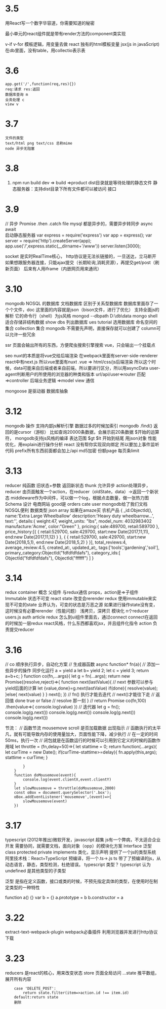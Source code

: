 # 3.5
 用React写一个数字华容道，你需要知道的秘密

 最小单元的react组件就是带有render方法的component类实现

 v-if v-for 
 模板逻辑，用变量去做
 react 独有的html模板变量 jsx(js in javaScript)
 在db里面，没有table，用collectio表示表

# 3.6
    app.get('/',function(req,res){})
    req:请求 res:返回
    数据库查询 m
    业务处理 c
    view v

# 3.7
    文件的类型
    text/html png text/css 总称mime
    node 异步无阻塞
# 3.8
1. npm run build
dev => build =>product
dist目录就是等待处理的静态文件
静态服务器：支持dist目录下所有文件都可以被访问
接口

# 3.9
// 异步
Promise .then .catch
file mysql 都是异步的，需要异步转同步
async await  
启动静态服务器
var express = require('express')
var app = express();
var server = require('http').createServer(app);
app.use('/',express.static(__dirname+'/www'))
server.listen(3000);

socket 是实时RealTime核心，
http协议是无法长链接的，一旦送达，立马断开 
如果想跟服务器连接，只能ajax提交（长期轮询,消耗资源），再提交get/post（刷新页面）
后来有人用iframe（内嵌网页用来通讯）

# 3.10
mongodb NOSQL 的数据库
文档数据库 区别于关系型数据库
数据库里面存了一个个文件，doc 这里面的内容就是json（bison文件，进行了优化）
支持全面js的解析 它的命令行（shell）为js风格
mongod --dbpath D:\db\data
mongo shell 
适合存储非结构数据
show dbs 列出数据库
ues tutorial 选用数据库
命名空间的集合
collection 集合
mongodb  不需要先声明，直接保存就可以创建了
column可以允许一些冗余

ssr
页面会输出所有的东西，方便爬虫搜索引擎搜索
vue，只会输出一个挂载点

seo
nuxt的本质是将vue交给后端渲染
在webpack里面有server-side-renderer
react中有next.js
所以vue里面有nuxt
.vue => html/css/js后端渲染
所以这个时候，data可能来自后端或者来自前端，所以要进行区分，所以用asyncData
user-agent判断用户的所使用的浏览器的种类和版本
url/api/user=>router 匹配
=>controller 后端业务逻辑
=>model view 通信

mongoose 是驱动器 数据库抽象

# 3.12
mongodb 操作 支持内部js解析引擎
数据过多的时候加索引
mongodb
.find() 返回的是cursor（游标）
比如查询20000条数据，会展示前20条数据
$开始的运算符， mongodb支持js风格的编译
表达范围 $gt $lt 开始到结尾
用json对象
性能优化，用explain进行操作分析
react 没有帮你实现双向绑定
所以要加上事件监听代码
prefix所有东西前面都会加上/api
md5加密
份额page 每页条limit

# 3.13
reducer 纯函数 旧状态+参数 返回新状态
thunk 允许异步
action处理异步，reducer
由页面触发一个action，在reducer（oldState，data）->返回一个新状态
middleware作为中间件，可以做一个log，根据点击数量，做一张热力图
Schema 设计 电商网站 good是 orders cate user
mongodb给了我们文档NOSQL便利
数据类型 json array
如果在amaze买 农机产品 
{
    _id:ObjectId(),
    name:'Extra Large Wheelballow'
    description:'Heavy duty wheelbarrow...',
    text:'',
    details:{
        weight:47,
        weight_units: "lbs",
	    model_num: 4032983402
        manufacture:'Acme',
        color:"Green"
    },
    pricing:{
        sale:489700,
        retail:589700
    },
    price_history:[{
        {
            retail:529700,
            sale:429700,
            start:new Date(2017,11,11),
            end:new Date(2017,11,12)
        }
    },
    {
        {
            retail:529700,
            sale:429700,
            start:new Date(2018,5,1),
            end:new Date(2018,5,2)
        }
    }],
    total_reviews:4,
    average_review:4.5,
    created_at:,
    updated_at;,
    tags:['tools','gardening','soil'],
    primary_category:ObjectId("fdfdfdfdafs"),
    category_ids:[
        ObjectId("fdfdfdfdafs"),
        ObjectId("ffffff")
    ]
}
# 3.14
redux container 概念 父组件 与redux通信
props，action是=>子组件
Immutable 状态不可变
react state 改变会rerender 
redux 使用immutable来实现不可变的state
业界认为，可变的状态是万恶之源
如果进行操作state没有变，这时候没有必要rerender（性能问题）
浅拷贝，深拷贝
模块化
n个reducer users.js auth article
redux 怎么到ui组件里面去，通过connect
connect在返回的时候加一层redux
react风格，什么东西都喜欢jsx，并且组件化指令
action 负责提交reducer
# 3.16
// co 顺序执行异步，自动化方案
// 生成器函数 async
function* fn(a){
    // 添加一些异步的操作 同步化运行
    a = yield a
    let b= yield 2;
    let c = yield 3;
    return a+b+c;
}
function co(fn,...args){
    let g = fn(...args);
    return new Promise((resolve,reject)=>{
        function next(lastValue){
            // next 参数可以参与yield后面的计算
            let {value,done}=g.next(lastValue)
            if(done){
                resolve(value);
            }else{
                next(value)
            }
        }
        next();
    })
    // fn() 执行才能去迭代
    // next()才能往下走
    // 返回值 done true or false
    // resolve 那一刻
}
// return Promise 
co(fn,100)
.then(value=>{
    console.log(value)
})
// 迭代器
let g = fn();
console.log(g.next())
console.log(g.next())
console.log(g.next())
console.log(g.next())

节流：
        // 函数节流 mousemove scroll 是否加载数据 出现指示
        // 函数执行的太平凡，就有可能导致内存的使用量加大，页面性能下降，减少执行
        // 在一定的时间50ms，执行一次
        // 闭包就是在函数运行的时候可以引用到它定义的时候的函数作用域
        let throttle = (fn,delay=50)=>{
            let stattime = 0;
            return function(...args){
                let curTime = new Date();
                if(curTime-stattime>=delay){
                    fn.apply(this,args);
                    stattime = curTime;
                }

            }
        }
        function doMousemove(event){
            console.log(event.clientX,event.clientY)
        }
        let slowMousemove = throttle(doMousemove,2000)
        const oBox = document.querySelector('.box');
        oBox.addEventListener('mousemove',(event)=>{
            slowMousemove(event)
        })

# 3.17
typescript (2012年推出)微软开发，javascript 超集
js有一个弊病，不太适合企业开发
需要协同，就需要文档，面向对象（opp）的模块化方案
Interface 泛型
class protected
private implements
类化，显示声明 提供了一个js的类型系统
阿里技术栈：React+TypeScript
预编译，将一个.ts->.js
ts 带了了预编译的js，从动态语言，静态，类型检测，杜绝错误。
typescript 类型？
typescript 认为undefined 是其他类型的子类型

泛型
是指在定义函数，接口或类的时候，不预先指定具体的类型，在使用时在制定类型的一种特性

function a() {}
var b = {}
a.prototype = b
b.constructor = a 

# 3.22
extract-text-webpack-plugin webpack必备插件
利用浏览器并发进行http协议下载

# 3.23
reducers 是react的核心，用来改变状态
store 页面全局访问
...state 推平数组，展开所有内容

        case 'DELETE_POST':
            return state.filter(item=>action.id !== item.id)
        default:return state
        删除